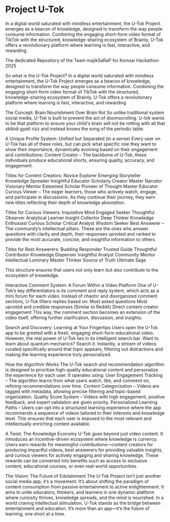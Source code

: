 # Project U-Tok

 In a digital world saturated with mindless entertainment, the U-Tok Project emerges as a beacon of knowledge, designed to transform the way people consume information. Combining the engaging short-form video format of TikTok with the structured, knowledge-sharing ecosystem of Brainly, U-Tok offers a revolutionary platform where learning is fast, interactive, and rewarding.


  The dedicated Repository of the Team majikSaRaP for Komsai Hackathon 2025

So what is the U-Tok Project?
  In a digital world saturated with mindless entertainment, the U-Tok Project emerges as a beacon of knowledge, designed to transform the way people consume information. Combining the engaging short-form video format of TikTok with the structured, knowledge-sharing ecosystem of Brainly, U-Tok offers a revolutionary platform where learning is fast, interactive, and rewarding

The Concept: Brain Nourishment Over Brain Rot
  So unlike traditional system social media, U-Tok is built to prevent the act of doomscrolling. U-tok wants to be that platform to ensure your child's brain will not be rotting with all that skibidi gyatt rizz and instead knows the song of the periodic table. 

A Unique Profile System: Unified but Separated (in a sense)
  Every user on U-Tok has all of these roles, but can pick what specific role they want to show their importance, dynamically evolving based on their engagement and contributions: 
Content Creator – The backbone of U-Tok, these individuals produce educational shorts, ensuring quality, accuracy, and engagement.

Titles for Content Creators:
Novice Explorer
Emerging Storyteller
Knowledge Spreader
Insightful Educator
Scholarly Creator
Master Narrator
Visionary Mentor
Esteemed Scholar
Pioneer of Thought
Master Educator
Curious Viewer – The eager learners, those who actively watch, engage, and participate in discussions. As they continue their journey, they earn new titles reflecting their depth of knowledge absorption. 

Titles for Curious Viewers:
Inquisitive Mind
Engaged Seeker
Thoughtful Observer
Analytical Learner
Insight Collector
Deep Thinker
Knowledge Enthusiast
Curious Scholar
Critical Analyst
Wisdom Seeker
Best Answerer – The community’s intellectual pillars. These are the ones who answer questions with clarity and depth, their responses upvoted and ranked to provide the most accurate, concise, and insightful information to others.

Titles for Best Answerers:
Budding Responder
Trusted Guide
Thoughtful Contributor
Knowledge Dispenser
Insightful Analyst
Community Mentor
Intellectual Luminary
Master Thinker
Source of Truth
Ultimate Sage

This structure ensures that users not only learn but also contribute to the ecosystem of knowledge.

Interactive Comment System: A Forum Within a Video Platform
One of U-Tok’s key differentiators is its comment and reply system, which acts as a mini forum for each video. Instead of chaotic and disorganized comment sections, U-Tok filters replies based on:
Most asked questions
Most upvoted and credible responses (Similar to Reddit)
Direct content creator engagement
This way, the comment section becomes an extension of the video itself, offering further clarification, discussion, and insights.

Search and Discovery: Learning at Your Fingertips
Users open the U-Tok app to be greeted with a fresh, engaging short-form educational video. However, the real power of U-Tok lies in its intelligent search bar. Want to learn about quantum mechanics? Search it. Instantly, a stream of videos curated specifically around that topic appears, filtering out distractions and making the learning experience truly personalized. 

How the Algorithm Works
The U-Tok search and recommendation algorithm is designed to prioritize high-quality educational content and personalize the experience for each user. It operates using:
User Engagement Tracking – The algorithm learns from what users watch, like, and comment on, refining recommendations over time.
Content Categorization – Videos are tagged with metadata, allowing precise filtering and topic-based organization.
Quality Score System – Videos with high engagement, positive feedback, and expert validation are given priority.
Personalized Learning Paths – Users can opt into a structured learning experience where the app recommends a sequence of videos tailored to their interests and knowledge level.
This ensures that each user is exposed to the most relevant and intellectually enriching content available.

A Twist: The Knowledge Economy
U-Tok goes beyond just video content. It introduces an incentive-driven ecosystem where knowledge is currency. Users earn rewards for meaningful contributions—content creators for producing impactful videos, best answerers for providing valuable insights, and curious viewers for actively engaging and sharing knowledge. These rewards can be converted into benefits such as access to exclusive content, educational courses, or even real-world opportunities.

The Vision: The Future of Edutainment
The U-Tok Project isn’t just another social media app; it’s a movement. It’s about shifting the paradigm of content consumption from passive entertainment to active enlightenment. It aims to unite educators, thinkers, and learners in one dynamic platform where curiosity thrives, knowledge spreads, and the mind is nourished.
In a world craving intellectual stimulation, U-Tok stands as the bridge between entertainment and education. It’s more than an app—it’s the future of learning, one short at a time.



